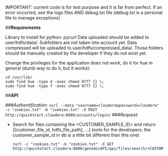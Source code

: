 *IMPORTANT*: current code is for test purpose and it is far from perfect. If an error occurred, see the logs files AND debug.txt file (debug.txt is a personal file to manage exceptions)

##**Requirements**

Library to install for python: pycurl 
Data uploaded should be added to user/hdfs/data/. Subfolders are not taken into account yet.
Data compressed will be uploaded to user/hdfs/compressed_data/. 
Those folders should be manually created by the developer if they do not exist yet.

Change the privileges for the application does not work, do it for hue in general (dumb way to do it, but it works):
```
cd /usr/lib/
sudo find hue -type d -exec chmod 0777 {} \;
sudo find hue -type f -exec chmod 0777 {} \;
```

##**API**

###*Authentification:*
    ```
    curl --data "username=cloudera&password=cloudera" -c "cookies.txt" -b "cookies.txt"
    -X POST http://quickstart.cloudera:8888/accounts/login/
    ```
###*Request:*
 * Search for files containing the <CUSTOMER_SAMPLE_ID> and return [[customer_file_id, hdfs_file_path], ...]
    (note for the developers: the customer_sample_id in db is a little bit different than this one)
    ```    
    curl -c "cookies.txt" -b "cookies.txt" -X GET 
    http://quickstart.cloudera:8888/genomicAPI/api/files/search/<CUSTOMER_SAMPLE_ID>/
    ```


